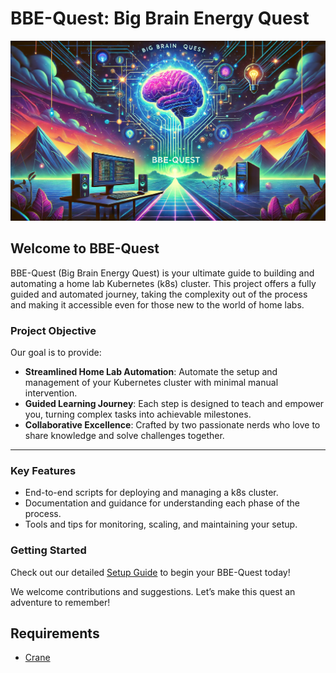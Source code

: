 # BBE-Quest: Big Brain Energy Quest

![BBE-Quest Banner](./assets/banner.webp)

## Welcome to BBE-Quest

BBE-Quest (Big Brain Energy Quest) is your ultimate guide to building and automating a home lab Kubernetes (k8s) cluster. This project offers a fully guided and automated journey, taking the complexity out of the process and making it accessible even for those new to the world of home labs.

### Project Objective

Our goal is to provide:

- **Streamlined Home Lab Automation**: Automate the setup and management of your Kubernetes cluster with minimal manual intervention.
- **Guided Learning Journey**: Each step is designed to teach and empower you, turning complex tasks into achievable milestones.
- **Collaborative Excellence**: Crafted by two passionate nerds who love to share knowledge and solve challenges together.

---

### Key Features

- End-to-end scripts for deploying and managing a k8s cluster.
- Documentation and guidance for understanding each phase of the process.
- Tools and tips for monitoring, scaling, and maintaining your setup.

### Getting Started

Check out our detailed [Setup Guide](./docs/setup.md) to begin your BBE-Quest today!

We welcome contributions and suggestions. Let’s make this quest an adventure to remember!

## Requirements

- [Crane](https://github.com/google/go-containerregistry/blob/main/cmd/crane/README.md)
